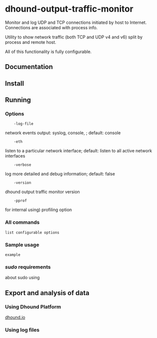 dhound-output-traffic-monitor
==================
Monitor and log UDP and TCP connections initiated by host to Internet. Connections are associated with process info.

Utility to show network traffic (both TCP and UDP v4 and v6) split by process and remote host.

All of this functionality is fully configurable.

## Documentation
## Install

## Running
### Options
```
    -log-file
```
network events output: syslog, console, <path to a custom file>; default: console

```
    -eth
```
listen to a particular network interface; default: listen to all active network interfaces
```
    -verbose
```
log more detailed and debug information; default: false
```
    -version
```
dhound output traffic monitor version

```
    -pprof
```
for internal using) profiling option
### All commands

```
list configurable options
```

### Sample usage

```
example
```

### *sudo* requirements

about sudo using

## Export and analysis of data
### Using Dhound Platform
[dhound.io](https://dhound.io)
### Using log files
